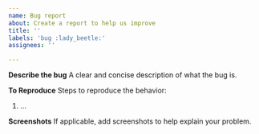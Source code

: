 ```yaml
---
name: Bug report
about: Create a report to help us improve
title: ''
labels: 'bug :lady_beetle:'
assignees: ''

---
```


**Describe the bug**
A clear and concise description of what the bug is.

**To Reproduce**
Steps to reproduce the behavior:
1. ...

**Screenshots**
If applicable, add screenshots to help explain your problem.

